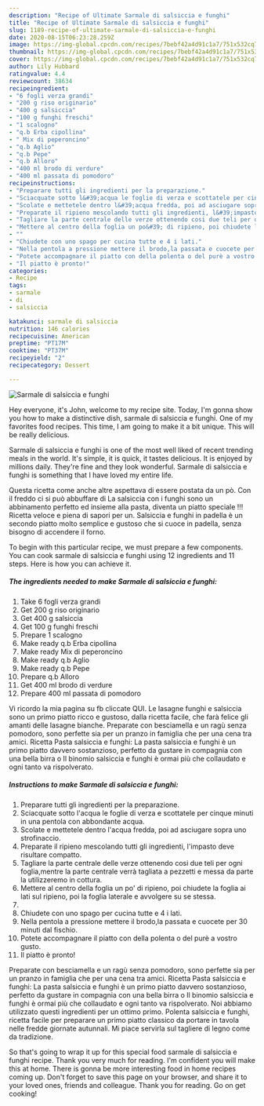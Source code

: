 ```yaml
---
description: "Recipe of Ultimate Sarmale di salsiccia e funghi"
title: "Recipe of Ultimate Sarmale di salsiccia e funghi"
slug: 1189-recipe-of-ultimate-sarmale-di-salsiccia-e-funghi
date: 2020-08-15T06:23:28.259Z
image: https://img-global.cpcdn.com/recipes/7bebf42a4d91c1a7/751x532cq70/sarmale-di-salsiccia-e-funghi-recipe-main-photo.jpg
thumbnail: https://img-global.cpcdn.com/recipes/7bebf42a4d91c1a7/751x532cq70/sarmale-di-salsiccia-e-funghi-recipe-main-photo.jpg
cover: https://img-global.cpcdn.com/recipes/7bebf42a4d91c1a7/751x532cq70/sarmale-di-salsiccia-e-funghi-recipe-main-photo.jpg
author: Lily Hubbard
ratingvalue: 4.4
reviewcount: 38634
recipeingredient:
- "6 fogli verza grandi"
- "200 g riso originario"
- "400 g salsiccia"
- "100 g funghi freschi"
- "1 scalogno"
- "q.b Erba cipollina"
- " Mix di peperoncino"
- "q.b Aglio"
- "q.b Pepe"
- "q.b Alloro"
- "400 ml brodo di verdure"
- "400 ml passata di pomodoro"
recipeinstructions:
- "Preparare tutti gli ingredienti per la preparazione."
- "Sciacquate sotto l&#39;acqua le foglie di verza e scottatele per cinque minuti in una pentola con abbondante acqua."
- "Scolate e mettetele dentro l&#39;acqua fredda, poi ad asciugare sopra uno strofinaccio."
- "Preparate il ripieno mescolando tutti gli ingredienti, l&#39;impasto deve risultare compatto."
- "Tagliare la parte centrale delle verze ottenendo cosi due teli per ogni foglia,mentre la parte centrale verrà tagliata a pezzetti e messa da parte la utilizzeremo in cottura."
- "Mettere al centro della foglia un po&#39; di ripieno, poi chiudete la foglia ai lati sul ripieno, poi la foglia laterale e avvolgere su se stessa."
- ""
- "Chiudete con uno spago per cucina tutte e 4 i lati."
- "Nella pentola a pressione mettere il brodo,la passata e cuocete per 30 minuti dal fischio."
- "Potete accompagnare il piatto con della polenta o del purè a vostro gusto."
- "Il piatto è pronto!"
categories:
- Recipe
tags:
- sarmale
- di
- salsiccia

katakunci: sarmale di salsiccia 
nutrition: 146 calories
recipecuisine: American
preptime: "PT17M"
cooktime: "PT37M"
recipeyield: "2"
recipecategory: Dessert

---
```



![Sarmale di salsiccia e funghi](https://img-global.cpcdn.com/recipes/7bebf42a4d91c1a7/751x532cq70/sarmale-di-salsiccia-e-funghi-recipe-main-photo.jpg)

Hey everyone, it's John, welcome to my recipe site. Today, I'm gonna show you how to make a distinctive dish, sarmale di salsiccia e funghi. One of my favorites food recipes. This time, I am going to make it a bit unique. This will be really delicious.

Sarmale di salsiccia e funghi is one of the most well liked of recent trending meals in the world. It's simple, it is quick, it tastes delicious. It is enjoyed by millions daily. They're fine and they look wonderful. Sarmale di salsiccia e funghi is something that I have loved my entire life.

Questa ricetta come anche altre aspettava di essere postata da un pò. Con il freddo ci si può abbuffare di La salsiccia con i funghi sono un abbinamento perfetto ed insieme alla pasta, diventa un piatto speciale !!! Ricetta veloce e piena di sapori per un. Salsiccia e funghi in padella è un secondo piatto molto semplice e gustoso che si cuoce in padella, senza bisogno di accendere il forno.


To begin with this particular recipe, we must prepare a few components. You can cook sarmale di salsiccia e funghi using 12 ingredients and 11 steps. Here is how you can achieve it.

<!--inarticleads1-->

##### The ingredients needed to make Sarmale di salsiccia e funghi:

1. Take 6 fogli verza grandi
1. Get 200 g riso originario
1. Get 400 g salsiccia
1. Get 100 g funghi freschi
1. Prepare 1 scalogno
1. Make ready q.b Erba cipollina
1. Make ready  Mix di peperoncino
1. Make ready q.b Aglio
1. Make ready q.b Pepe
1. Prepare q.b Alloro
1. Get 400 ml brodo di verdure
1. Prepare 400 ml passata di pomodoro


Vi ricordo la mia pagina su fb cliccate QUI. Le lasagne funghi e salsiccia sono un primo piatto ricco e gustoso, dalla ricetta facile, che farà felice gli amanti delle lasagne bianche. Preparate con besciamella e un ragù senza pomodoro, sono perfette sia per un pranzo in famiglia che per una cena tra amici. Ricetta Pasta salsiccia e funghi: La pasta salsiccia e funghi è un primo piatto davvero sostanzioso, perfetto da gustare in compagnia con una bella birra o Il binomio salsiccia e funghi è ormai più che collaudato e ogni tanto va rispolverato. 

<!--inarticleads2-->

##### Instructions to make Sarmale di salsiccia e funghi:

1. Preparare tutti gli ingredienti per la preparazione.
1. Sciacquate sotto l&#39;acqua le foglie di verza e scottatele per cinque minuti in una pentola con abbondante acqua.
1. Scolate e mettetele dentro l&#39;acqua fredda, poi ad asciugare sopra uno strofinaccio.
1. Preparate il ripieno mescolando tutti gli ingredienti, l&#39;impasto deve risultare compatto.
1. Tagliare la parte centrale delle verze ottenendo cosi due teli per ogni foglia,mentre la parte centrale verrà tagliata a pezzetti e messa da parte la utilizzeremo in cottura.
1. Mettere al centro della foglia un po&#39; di ripieno, poi chiudete la foglia ai lati sul ripieno, poi la foglia laterale e avvolgere su se stessa.
1. 
1. Chiudete con uno spago per cucina tutte e 4 i lati.
1. Nella pentola a pressione mettere il brodo,la passata e cuocete per 30 minuti dal fischio.
1. Potete accompagnare il piatto con della polenta o del purè a vostro gusto.
1. Il piatto è pronto!


Preparate con besciamella e un ragù senza pomodoro, sono perfette sia per un pranzo in famiglia che per una cena tra amici. Ricetta Pasta salsiccia e funghi: La pasta salsiccia e funghi è un primo piatto davvero sostanzioso, perfetto da gustare in compagnia con una bella birra o Il binomio salsiccia e funghi è ormai più che collaudato e ogni tanto va rispolverato. Noi abbiamo utilizzato questi ingredienti per un ottimo primo. Polenta salsiccia e funghi, ricetta facile per preparare un primo piatto classico da portare in tavola nelle fredde giornate autunnali. Mi piace servirla sul tagliere di legno come da tradizione. 

So that's going to wrap it up for this special food sarmale di salsiccia e funghi recipe. Thank you very much for reading. I'm confident you will make this at home. There is gonna be more interesting food in home recipes coming up. Don't forget to save this page on your browser, and share it to your loved ones, friends and colleague. Thank you for reading. Go on get cooking!
